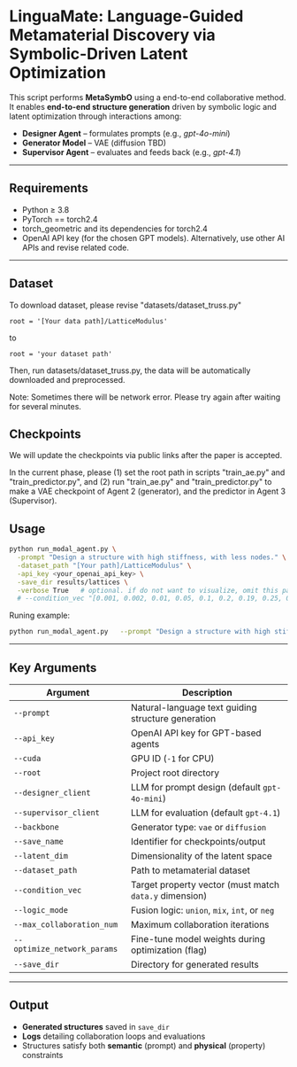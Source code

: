 # LinguaMate: Language-Guided Metamaterial Discovery via Symbolic-Driven Latent Optimization

This script performs **MetaSymbO** using a end-to-end collaborative method.  
It enables **end-to-end structure generation** driven by symbolic logic and latent optimization through interactions among:

* **Designer Agent** – formulates prompts (e.g., *gpt-4o-mini*)  
* **Generator Model** – VAE (diffusion TBD)  
* **Supervisor Agent** – evaluates and feeds back (e.g., *gpt-4.1*)


---

## Requirements

* Python ≥ 3.8  
* PyTorch  == torch2.4
* torch_geometric and its dependencies for torch2.4
* OpenAI API key (for the chosen GPT models). Alternatively, use other AI APIs and revise related code.

---
## Dataset
To download dataset, please revise "datasets/dataset_truss.py" 
```
root = '[Your data path]/LatticeModulus'
```
to 
```
root = 'your dataset path'
```
Then, run datasets/dataset_truss.py,  the data will be automatically downloaded and preprocessed.

Note: Sometimes there will be network error. Please try again after waiting for several minutes.

## Checkpoints
We will update the checkpoints via public links after the paper is accepted. 

In the current phase, please (1) set the root path in scripts "train_ae.py" and "train_predictor.py", and (2) run "train_ae.py" and "train_predictor.py" to make a VAE checkpoint of Agent 2 (generator), and the predictor in Agent 3 (Supervisor).


## Usage

```bash
python run_modal_agent.py \
  -prompt "Design a structure with high stiffness, with less nodes." \
  -dataset_path "[Your path]/LatticeModulus" \
  -api_key <your_openai_api_key> \
  -save_dir results/lattices \
  -verbose True   # optional. if do not want to visualize, omit this param. 
  # --condition_vec "[0.001, 0.002, 0.01, 0.05, 0.1, 0.2, 0.19, 0.25, 0.2, 0.16, 0.05, 0.08]" # optional. for conditional generation.
```


Runing example:
```bash
python run_modal_agent.py   --prompt "Design a structure with high stiffness, with less nodes."   --dataset_path "[Your path]/LatticeModulus"   --api_key "" --save_dir "results/lattices" --verbose "True"
```


---

## Key Arguments

| Argument                       | Description                                                                 |
|--------------------------------|-----------------------------------------------------------------------------|
| `--prompt`                     | Natural-language text guiding structure generation                          |
| `--api_key`                    | OpenAI API key for GPT-based agents                                         |
| `--cuda`                       | GPU ID (`-1` for CPU)                                                       |
| `--root`                       | Project root directory                                                      |
| `--designer_client`            | LLM for prompt design (default `gpt-4o-mini`)                               |
| `--supervisor_client`          | LLM for evaluation (default `gpt-4.1`)                                      |
| `--backbone`                   | Generator type: `vae` or `diffusion`                                        |
| `--save_name`                  | Identifier for checkpoints/output                                           |
| `--latent_dim`                 | Dimensionality of the latent space                                          |
| `--dataset_path`               | Path to metamaterial dataset                                               |
| `--condition_vec`              | Target property vector (must match `data.y` dimension)                      |
| `--logic_mode`                 | Fusion logic: `union`, `mix`, `int`, or `neg`                               |
| `--max_collaboration_num`      | Maximum collaboration iterations                                            |
| `--optimize_network_params`    | Fine-tune model weights during optimization (flag)                          |
| `--save_dir`                   | Directory for generated results                                             |

---

## Output

* **Generated structures** saved in `save_dir`  
* **Logs** detailing collaboration loops and evaluations  
* Structures satisfy both **semantic** (prompt) and **physical** (property) constraints



